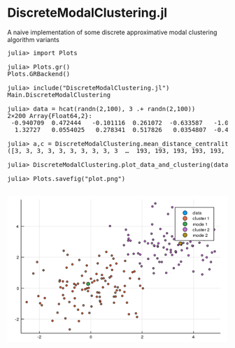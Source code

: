 # DiscreteModalClustering.jl
A naive implementation of some discrete approximative modal clustering algorithm variants

<pre>
julia> import Plots

julia> Plots.gr()
Plots.GRBackend()

julia> include("DiscreteModalClustering.jl")
Main.DiscreteModalClustering

julia> data = hcat(randn(2,100), 3 .+ randn(2,100))
2×200 Array{Float64,2}:
 -0.940709  0.472444   -0.101116  0.261072  -0.633587   -1.07857   …  4.54723  4.68166  4.36897  3.52653  2.60418  1.89551  3.69226
  1.32727   0.0554025   0.278341  0.517826   0.0354807  -0.445128     2.74405  4.30819  1.81379  3.5382   2.73316  2.94458  3.46256

julia> a,c = DiscreteModalClustering.mean_distance_centrality_based_clustering(data, 30)
([3, 3, 3, 3, 3, 3, 3, 3, 3, 3  …  193, 193, 193, 193, 193, 193, 193, 193, 193, 193], [3, 193])

julia> DiscreteModalClustering.plot_data_and_clustering(data, a)

julia> Plots.savefig("plot.png")

</pre>

![A plot](plot.png)
